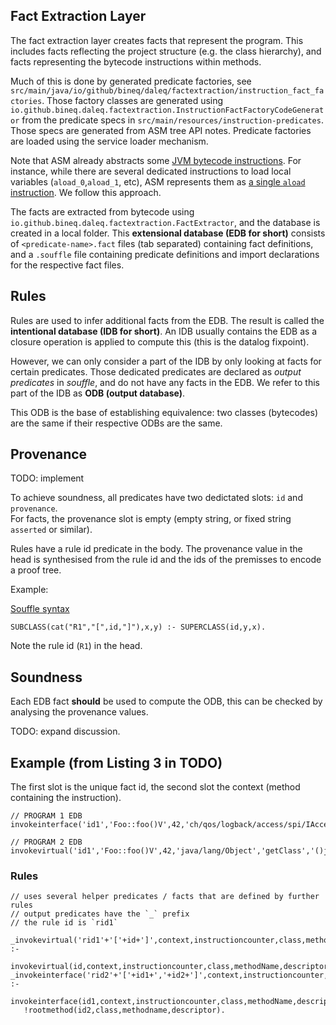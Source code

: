
## Fact Extraction Layer

The fact extraction layer creates facts that represent the program. This includes facts reflecting the project structure
(e.g. the class hierarchy), and facts representing the bytecode instructions within methods. 

Much of this is done by generated predicate factories, see `src/main/java/io/github/bineq/daleq/factextraction/instruction_fact_factories`.
Those factory classes are generated using `io.github.bineq.daleq.factextraction.InstructionFactFactoryCodeGenerator` from
the predicate specs in `src/main/resources/instruction-predicates`. Those specs are generated 
from ASM tree API notes.   Predicate factories are loaded using the service loader mechanism.

Note that ASM already abstracts some [JVM bytecode instructions](https://en.wikipedia.org/wiki/List_of_Java_bytecode_instructions).
For instance, while there are several dedicated instructions to load local variables (`aload_0`,`aload_1`, etc),
ASM represents them as [a single `aload` instruction](https://asm.ow2.io/javadoc/org/objectweb/asm/Opcodes.html). 
We follow this approach.

The facts are extracted from bytecode using `io.github.bineq.daleq.factextraction.FactExtractor`, and 
the database is created in a local folder. This **extensional database (EDB for short)** consists
of `<predicate-name>.fact` files (tab separated) containing fact definitions, and a `.souffle` 
file containing predicate definitions and import declarations for the respective fact files.

## Rules 

Rules are used to infer additional facts from the EDB. The result is called the **intentional database (IDB for short)**. 
An IDB usually contains the EDB as a closure operation is applied to compute this (this is the datalog fixpoint).

However, we can only consider a part of the IDB by only looking at facts for certain predicates. 
Those dedicated predicates are declared as *output predicates* in *souffle*, and do not have any facts in the EDB.
We refer to this part of the IDB as **ODB (output database)**.

This ODB is the base of establishing equivalence: two classes (bytecodes) are the same if their respective ODBs are the same. 

## Provenance

TODO: implement

To achieve soundness, all predicates have two dedictated slots: `id` and `provenance`.  
For facts, the provenance slot is empty (empty string, or fixed string `asserted` or similar).

Rules have a rule id predicate in the body. The provenance value in the 
head is synthesised from the rule id and the ids of the premisses
to encode a proof tree. 

Example:

[Souffle syntax](https://souffle-lang.github.io/arguments)

```
SUBCLASS(cat("R1","[",id,"]"),x,y) :- SUPERCLASS(id,y,x).
```

Note the rule id (`R1`) in the head.

## Soundness

Each EDB fact **should** be used to compute the ODB, this can be checked
by analysing the provenance values. 

TODO: expand discussion. 

## Example (from Listing 3 in TODO)

The first slot is the unique fact id, the second slot the context (method containing the instruction).

``` 
// PROGRAM 1 EDB
invokeinterface('id1','Foo::foo()V',42,'ch/qos/logback/access/spi/IAccessEvent','getClass','()java/lang/Class;');
```

``` 
// PROGRAM 2 EDB
invokevirtual('id1','Foo::foo()V',42,'java/lang/Object','getClass','()java/lang/Class;');
```

### Rules

```
// uses several helper predicates / facts that are defined by further rules
// output predicates have the `_` prefix
// the rule id is `rid1`

_invokevirtual('rid1'+'['+id+']',context,instructioncounter,class,methodName,descriptor) :- 
   invokevirtual(id,context,instructioncounter,class,methodName,descriptor').
_invokeinterface('rid2'+'['+id1+','+id2+']',context,instructioncounter,class,methodName,descriptor) :- 
   invokeinterface(id1,context,instructioncounter,class,methodName,descriptor'),
   !rootmethod(id2,class,methodname,descriptor).   
```




